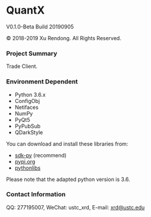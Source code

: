 # QuantX
V0.1.0-Beta Build 20190905

© 2018-2019 Xu Rendong. All Rights Reserved.

### Project Summary
Trade Client.

### Environment Dependent
 - Python 3.6.x
 - ConfigObj
 - Netifaces
 - NumPy
 - PyQt5
 - PyPubSub
 - QDarkStyle

You can download and install these libraries from:
 - [sdk-py](https://github.com/universal-exchange/sdk-py "sdk-py") (recommend)
 - [pypi.org](https://pypi.org/ "pypi.org")
 - [pythonlibs](https://www.lfd.uci.edu/~gohlke/pythonlibs/ "pythonlibs")

Please note that the adapted python version is 3.6.

### Contact Information
QQ: 277195007, WeChat: ustc_xrd, E-mail: xrd@ustc.edu
